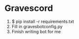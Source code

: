 # Gravescord

1) $ pip install -r requirements.txt
2) Fill in gravesbotconfig.py
3) Finish writing bot for me
